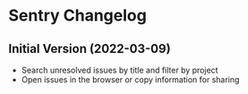 # Sentry Changelog

## Initial Version (2022-03-09)

- Search unresolved issues by title and filter by project
- Open issues in the browser or copy information for sharing
